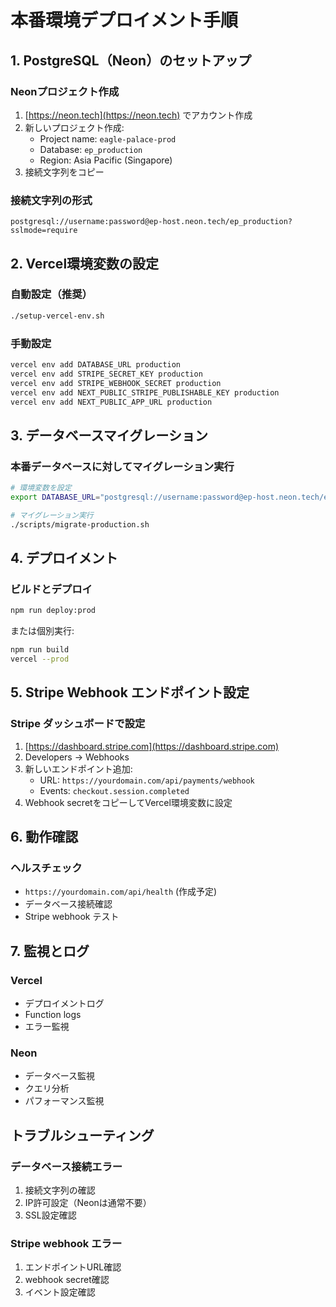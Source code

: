 # 本番環境デプロイメント手順

## 1. PostgreSQL（Neon）のセットアップ

### Neonプロジェクト作成
1. [https://neon.tech](https://neon.tech) でアカウント作成
2. 新しいプロジェクト作成:
   - Project name: `eagle-palace-prod`
   - Database: `ep_production`  
   - Region: Asia Pacific (Singapore)
3. 接続文字列をコピー

### 接続文字列の形式
```
postgresql://username:password@ep-host.neon.tech/ep_production?sslmode=require
```

## 2. Vercel環境変数の設定

### 自動設定（推奨）
```bash
./setup-vercel-env.sh
```

### 手動設定
```bash
vercel env add DATABASE_URL production
vercel env add STRIPE_SECRET_KEY production  
vercel env add STRIPE_WEBHOOK_SECRET production
vercel env add NEXT_PUBLIC_STRIPE_PUBLISHABLE_KEY production
vercel env add NEXT_PUBLIC_APP_URL production
```

## 3. データベースマイグレーション

### 本番データベースに対してマイグレーション実行
```bash
# 環境変数を設定
export DATABASE_URL="postgresql://username:password@ep-host.neon.tech/ep_production?sslmode=require"

# マイグレーション実行
./scripts/migrate-production.sh
```

## 4. デプロイメント

### ビルドとデプロイ
```bash
npm run deploy:prod
```

または個別実行:
```bash
npm run build
vercel --prod
```

## 5. Stripe Webhook エンドポイント設定

### Stripe ダッシュボードで設定
1. [https://dashboard.stripe.com](https://dashboard.stripe.com)
2. Developers → Webhooks
3. 新しいエンドポイント追加:
   - URL: `https://yourdomain.com/api/payments/webhook`
   - Events: `checkout.session.completed`
4. Webhook secretをコピーしてVercel環境変数に設定

## 6. 動作確認

### ヘルスチェック
- `https://yourdomain.com/api/health` (作成予定)
- データベース接続確認
- Stripe webhook テスト

## 7. 監視とログ

### Vercel
- デプロイメントログ
- Function logs
- エラー監視

### Neon
- データベース監視
- クエリ分析
- パフォーマンス監視

## トラブルシューティング

### データベース接続エラー
1. 接続文字列の確認
2. IP許可設定（Neonは通常不要）
3. SSL設定確認

### Stripe webhook エラー
1. エンドポイントURL確認
2. webhook secret確認
3. イベント設定確認